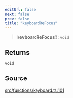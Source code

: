 ```yaml
---
editUrl: false
next: false
prev: false
title: "keyboardReFocus"
---
```


> **keyboardReFocus**(): `void`

## Returns

`void`

## Source

[src/functions/keyboard.ts:101](https://github.com/relishinc/dill-pixel/blob/543438455c9a47928084300159416186c2aa1095/src/functions/keyboard.ts#L101)
